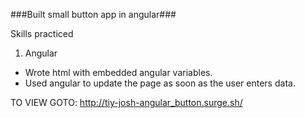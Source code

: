 ###Built small button app in angular###

Skills practiced

1. Angular
  * Wrote html with embedded angular variables.
  * Used angular to update the page as soon as the user enters data.

TO VIEW GOTO: http://tiy-josh-angular_button.surge.sh/
